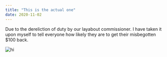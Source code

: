 ```yaml
---
title: "This is the actual one"
date: 2020-11-02
---
```


Due to the dereliction of duty by our layabout commissioner. I have taken it upon myself to tell everyone how likely they are to get their misbegotten $100 back.




<img src="jtskubic.github.io/assets/Bench Total v Start Total.png" alt="hi" class="inline"/>


